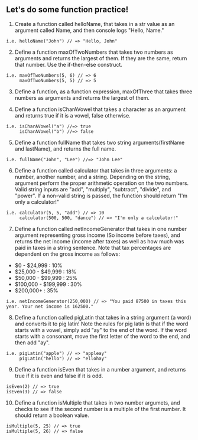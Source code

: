 ## Let's do some function practice!

1. Create a function called helloName, that takes in a str value as an argument
called Name, and then console logs "Hello, Name."

```
i.e. helloName("John") // => "Hello, John"
```

2. Define a function maxOfTwoNumbers that takes two numbers as arguments and
returns the largest of them. If they are the same, return that number.
Use the if-then-else construct.

```
i.e. maxOfTwoNumbers(5, 6) // => 6
     maxOfTwoNumbers(5, 5) // => 5
```

3. Define a function, as a function expression, maxOfThree that takes three numbers
as arguments and returns the largest of them.

4. Define a function isCharAVowel that takes a character as an argument and returns true if it is a vowel, false otherwise.

```
i.e. isCharAVowel("a") //=> true
     isCharAVowel("b") //=> false
```

5. Define a function fullName that takes two string arguments(firstName and lastName), and returns the full name.
```
i.e. fullName("John", "Lee") //=> "John Lee"
```

6. Define a function called calculator that takes in three arguments: a number, another number, and a string. Depending on the string, argument perform the proper arithmetic operation on the two numbers. Valid string inputs are "add", "multiply", "subtract", "divide", and "power". If a non-valid string is passed, the function should return "I'm only a calculator!"
```
i.e. calculator(5, 5, "add") // => 10
     calculator(500, 500, "dance") // => "I'm only a calculator!"
```

7. Define a function called netIncomeGenerator that takes in one number argument representing gross income (So income before taxes), and returns the net income (income after taxes) as well as how much was paid in taxes in a string sentence. Note that tax percentages are dependent on the gross income as follows:
<ul>
<li>$0 - $24,999 : 10%</li>
<li>$25,000 - $49,999 : 18%</li>
<li>$50,000 - $99,999 : 25%</li>
<li>$100,000 - $199,999 : 30%</li>
<li>$200,000+ : 35%</li>
</ul>

```
i.e. netIncomeGenerator(250,000) // => "You paid 87500 in taxes this year. Your net income is 162500."
```

8. Define a function called pigLatin that takes in a string argument (a word) and converts it to pig latin! Note the rules for pig latin is that if the word starts with a vowel, simply add "ay" to the end of the word. If the word starts with a consonant, move the first letter of the word to the end, and then add "ay".

```
i.e. pigLatin("apple") // => "appleay"
     pigLatin("hello") // => "ellohay"
```

9. Define a function isEven that takes in a number argument, and returns true if it is even and false if it is odd.

```
isEven(2) // => true
isEven(3) // => false
```

10. Define a function isMultiple that takes in two number argumets, and checks to see if the second number is a multiple of the first number. It should return a boolean value.

```
isMultiple(5, 25) // => true
isMultiple(5, 26) // => false
```

